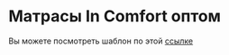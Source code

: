# Матрасы In Comfort оптом

Вы можете посмотреть шаблон по этой [ссылке](https://nurbol-sarsenbayev.github.io/tutorials/comfort-optom/)
